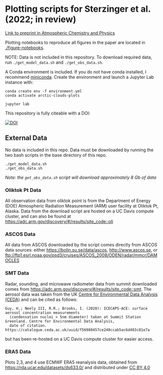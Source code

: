 # Plotting scripts for Sterzinger et al. (2022; in review)

[Link to preprint in Atmospheric Chemistry and Physics](https://acp.copernicus.org/preprints/acp-2022-36/)

Plotting notebooks to reproduce all figures in the paper are located in [./figure-notebooks](./figure-notebooks).

NOTE: Data is not included in this repository. To download required data, run `./get_model_data.sh` and `./get_obs_data.sh`.

A Conda environment is included. If you do not have conda installed, I recommend [miniconda](https://docs.conda.io/en/latest/miniconda.html). Create the environment and launch a Jupyter Lab instance with:
```
conda create env -f environment.yml
conda activate arctic-clouds-plots

jupyter lab
```

This repository is fully citeable with a DOI:

[![DOI](https://zenodo.org/badge/446681579.svg)](https://zenodo.org/badge/latestdoi/446681579)

## External Data
No data is included in this repo. Data must be downloaded by running the two bash scripts in the base directory of this repo.

```
./get_model_data.sh
./get_obs_data.sh
```
*Note: the `get_obs_data.sh` script will download approximately 8 Gb of data*

### Oliktok Pt Data
All observation data from oliktok point is from the Department of Energy (DOE) Atmospheric Radiation Measurement (ARM) user facility at Oliktok Pt, Alaska. Data from the download script are hosted on a UC Davis compute cluster, and can also be found at https://adc.arm.gov/discovery/#/results/site_code::oli

### ASCOS Data
All data from ASCOS downloaded by the script comes directly from ASCOS data sources: either https://bolin.su.se/data/ascos, http://www.ascos.se, or ftp://ftp1.esrl.noaa.gov/psd3/cruises/ASCOS_2008/ODEN/radar/mmcr/DAMOCLES

### SMT Data
Radar, sounding, and microwave radiometer data from summit downloaded comes from https://adc.arm.gov/discovery/#/results/site_code::smt. The aerosol data was taken from the UK [Centre for Environmental Data Analysis (CEDA)](https://catalogue.ceda.ac.uk/uuid/f56980457ce240ccab5ac6d403c81e7a) and can be cited as follows:
```
Guy, H.; Neely III, R.R.; Brooks, I. (2020): ICECAPS-ACE: surface aerosol concentration measurements 
  (condensation nuclei > 5nm diameter) taken at Summit Station Greenland. Centre for Environmental Data Analysis, 
  date of citation. https://catalogue.ceda.ac.uk/uuid/f56980457ce240ccab5ac6d403c81e7a
```

but has been re-hosted on a UC Davis compute cluster for easier access.

### ERA5 Data
Plots 2,3, and 4 use ECMWF ERA5 reanalysis data, obtained from https://rda.ucar.edu/datasets/ds633.0/ and distributed under [CC BY 4.0](https://creativecommons.org/licenses/by/4.0/)

